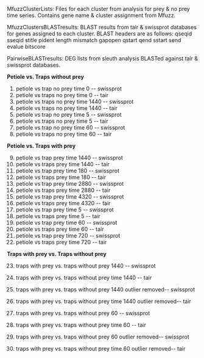 MfuzzClusterLists: 
Files for each cluster from analysis for prey & no prey time series. Contains gene name & cluster assignment from Mfuzz.

MfuzzClustersBLASTresults:
BLAST results from tair & swissprot databases for genes assigned to each cluster. BLAST headers are as follows:
qseqid 
sseqid 
stitle 
pident 
length 
mismatch 
gapopen 
qstart 
qend 
sstart 
send 
evalue 
bitscore

PairwiseBLASTresults:
DEG lists from sleuth analysis BLASTed against tair & swissprot databases.

**Petiole vs. Traps without prey**

1. petiole vs trap no prey time 0 -- swissprot 
2. petiole vs traps no prey time 0 -- tair
3. petiole vs traps no prey time 1440 -- swissprot 
4. petiole vs traps no prey time 1440 -- tair
5. petiole vs trap no prey time 5 -- swissprot 
6. petiole vs traps no prey time 5 -- tair
7. petiole vs trap no prey time 60 -- swissprot 
8. petiole vs traps no prey time 60 -- tair

**Petiole vs. Traps with prey**

9. petiole vs trap prey time 1440 -- swissprot 
10. petiole vs traps prey time 1440 -- tair
11. petiole vs trap prey time 180 -- swissprot 
12. petiole vs traps prey time 180 -- tair
13. petiole vs trap prey time 2880 -- swissprot 
14. petiole vs traps prey time 2880 -- tair
15. petiole vs trap prey time 4320 -- swissprot 
16. petiole vs traps prey time 4320 -- tair
17. petiole vs trap prey time 5 -- swissprot 
18. petiole vs traps prey time 5 -- tair
19. petiole vs trap prey time 60 -- swissprot 
20. petiole vs traps prey time 60 -- tair
21. petiole vs trap prey time 720 -- swissprot 
22. petiole vs traps prey time 720 -- tair

**Traps with prey vs. Traps without prey**

23. traps with prey vs. traps without prey 1440 -- swissprot 
24. traps with prey vs. traps without prey time 1440 -- tair
25. traps with prey vs. traps without prey 1440 outlier removed-- swissprot 
26. traps with prey vs. traps without prey time 1440 outlier removed-- tair

27. traps with prey vs. traps without prey 60 -- swissprot 
28. traps with prey vs. traps without prey time 60 -- tair
29. traps with prey vs. traps without prey 60 outlier removed-- swissprot 
30. traps with prey vs. traps without prey time 60 outlier removed-- tair
